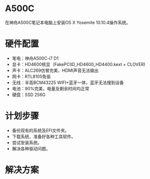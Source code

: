 # A500C
在神舟A500C笔记本电脑上安装OS X Yosemite 10.10.4操作系统。

# 硬件配置

+ 笔电：神舟A500C-i7 D1
+ 显卡：HD4600核显（FakePCIID_HD4600_HD4400.kext + CLOVER)
+ 声卡：ALC269仿冒完美，HDMI声音无法输出
+ 网卡：RTL8105免驱
+ 无线：半高BCM43225 WIFI+蓝牙一体，蓝牙无法搜到设备
+ 电池：90%完美，电量及剩余时间均正常
+ 硬盘：SSD 256G

# 计划步骤

- 备份现有的系统及EFI文件夹。
- 下载系统，准备好各种工具软件。
- 尝试安装系统。
- 解决各种驱动问题。

# 解决方案
